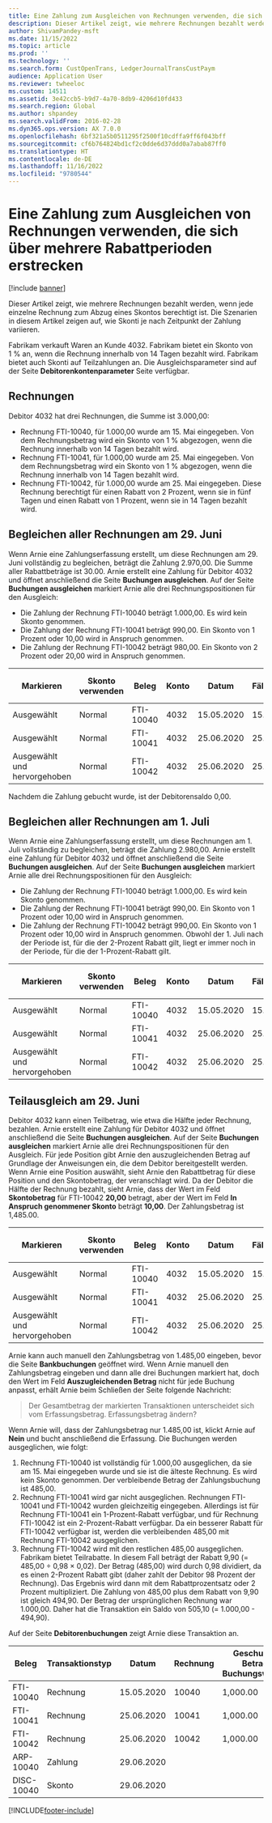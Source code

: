 ```yaml
---
title: Eine Zahlung zum Ausgleichen von Rechnungen verwenden, die sich über mehrere Rabattperioden erstrecken
description: Dieser Artikel zeigt, wie mehrere Rechnungen bezahlt werden, wenn jede einzelne Rechnung zum Abzug eines Skontos berechtigt ist. Die Szenarien in diesem Artikel zeigen auf, wie Skonti je nach Zeitpunkt der Zahlung variieren.
author: ShivamPandey-msft
ms.date: 11/15/2022
ms.topic: article
ms.prod: ''
ms.technology: ''
ms.search.form: CustOpenTrans, LedgerJournalTransCustPaym
audience: Application User
ms.reviewer: twheeloc
ms.custom: 14511
ms.assetid: 3e42ccb5-b9d7-4a70-8db9-4206d10fd433
ms.search.region: Global
ms.author: shpandey
ms.search.validFrom: 2016-02-28
ms.dyn365.ops.version: AX 7.0.0
ms.openlocfilehash: 6bf321a5b0511295f2500f10cdffa9ff6f043bff
ms.sourcegitcommit: cf6b764824bd1cf2c0dde6d37ddd0a7abab87ff0
ms.translationtype: HT
ms.contentlocale: de-DE
ms.lasthandoff: 11/16/2022
ms.locfileid: "9780544"
---
```

# <a name="use-one-payment-to-settle-invoices-that-span-multiple-discount-periods"></a>Eine Zahlung zum Ausgleichen von Rechnungen verwenden, die sich über mehrere Rabattperioden erstrecken

[!include [banner](../includes/banner.md)]

Dieser Artikel zeigt, wie mehrere Rechnungen bezahlt werden, wenn jede einzelne Rechnung zum Abzug eines Skontos berechtigt ist. Die Szenarien in diesem Artikel zeigen auf, wie Skonti je nach Zeitpunkt der Zahlung variieren.

Fabrikam verkauft Waren an Kunde 4032. Fabrikam bietet ein Skonto von 1 % an, wenn die Rechnung innerhalb von 14 Tagen bezahlt wird. Fabrikam bietet auch Skonti auf Teilzahlungen an. Die Ausgleichsparameter sind auf der Seite **Debitorenkontenparameter** Seite verfügbar.

## <a name="invoices"></a>Rechnungen
Debitor 4032 hat drei Rechnungen, die Summe ist 3.000,00:

-   Rechnung FTI-10040, für 1.000,00 wurde am 15. Mai eingegeben. Von dem Rechnungsbetrag wird ein Skonto von 1 % abgezogen, wenn die Rechnung innerhalb von 14 Tagen bezahlt wird.
-   Rechnung FTI-10041, für 1.000,00 wurde am 25. Mai eingegeben. Von dem Rechnungsbetrag wird ein Skonto von 1 % abgezogen, wenn die Rechnung innerhalb von 14 Tagen bezahlt wird.
-   Rechnung FTI-10042, für 1.000,00 wurde am 25. Mai eingegeben. Diese Rechnung berechtigt für einen Rabatt von 2 Prozent, wenn sie in fünf Tagen und einen Rabatt von 1 Prozent, wenn sie in 14 Tagen bezahlt wird.

## <a name="settle-all-invoices-on-june-29"></a>Begleichen aller Rechnungen am 29. Juni
Wenn Arnie eine Zahlungserfassung erstellt, um diese Rechnungen am 29. Juni vollständig zu begleichen, beträgt die Zahlung 2.970,00. Die Summe aller Rabattbeträge ist 30.00. Arnie erstellt eine Zahlung für Debitor 4032 und öffnet anschließend die Seite **Buchungen ausgleichen**. Auf der Seite **Buchungen ausgleichen** markiert Arnie alle drei Rechnungspositionen für den Ausgleich:

-   Die Zahlung der Rechnung FTI-10040 beträgt 1.000,00. Es wird kein Skonto genommen.
-   Die Zahlung der Rechnung FTI-10041 beträgt 990,00. Ein Skonto von 1 Prozent oder 10,00 wird in Anspruch genommen.
-   Die Zahlung der Rechnung FTI-10042 beträgt 980,00. Ein Skonto von 2 Prozent oder 20,00 wird in Anspruch genommen.

| Markieren | Skonto verwenden | Beleg   | Konto | Datum   | Fälligkeitsdatum  | Rechnung | Geschuldeter Betrag in Buchungswährung | Gutschriftsbetrag in Buchungswährung | Währung | Auszugleichender Betrag |
|------|----------|-----------|---------|-----------|-----------|---------|---------------------|---------------------|----------|------------------|
| Ausgewählt     | Normal      | FTI-10040 | 4032    | 15.05.2020 | 15.06.2020 | 10040   | 1,000.00  |                    | USD      | 1,000.00         |
| Ausgewählt     | Normal      | FTI-10041 | 4032    | 25.06.2020 | 25.07.2020 | 10041   | 1,000.00  |                    | USD      | 990.00           |
| Ausgewählt und hervorgehoben | Normal      | FTI-10042 | 4032    | 25.06.2020 | 25.07.2020 | 10042   | 1,000.00    |              | USD      | 980.00           |

Nachdem die Zahlung gebucht wurde, ist der Debitorensaldo 0,00.

## <a name="settle-all-invoices-on-july-1"></a>Begleichen aller Rechnungen am 1. Juli
Wenn Arnie eine Zahlungserfassung erstellt, um diese Rechnungen am 1. Juli vollständig zu begleichen, beträgt die Zahlung 2.980,00. Arnie erstellt eine Zahlung für Debitor 4032 und öffnet anschließend die Seite **Buchungen ausgleichen**. Auf der Seite **Buchungen ausgleichen** markiert Arnie alle drei Rechnungspositionen für den Ausgleich:

-   Die Zahlung der Rechnung FTI-10040 beträgt 1.000,00. Es wird kein Skonto genommen.
-   Die Zahlung der Rechnung FTI-10041 beträgt 990,00. Ein Skonto von 1 Prozent oder 10,00 wird in Anspruch genommen.
-   Die Zahlung der Rechnung FTI-10042 beträgt 990,00. Ein Skonto von 1 Prozent oder 10,00 wird in Anspruch genommen. Obwohl der 1. Juli nach der Periode ist, für die der 2-Prozent Rabatt gilt, liegt er immer noch in der Periode, für die der 1-Prozent-Rabatt gilt.

| Markieren                     | Skonto verwenden | Beleg   | Konto | Datum      | Fälligkeitsdatum  | Rechnung | Geschuldeter Betrag in Buchungswährung | Gutschriftsbetrag in Buchungswährung | Währung | Auszugleichender Betrag |
|----------|---------|-----------|---------|-----------|-----------|---------|--------------------|------------------|----------|------------------|
| Ausgewählt         | Normal            | FTI-10040 | 4032    | 15.05.2020 | 15.06.2020 | 10040   | 1,000.00         |                | USD      | 1,000.00         |
| Ausgewählt                 | Normal            | FTI-10041 | 4032    | 25.06.2020 | 25.07.2020 | 10041   | 1,000.00  |               | USD      | 990.00           |
| Ausgewählt und hervorgehoben | Normal            | FTI-10042 | 4032    | 25.06.2020 | 25.07.2020 | 10042   | 1,000.00  |             | USD      | 990.00           |

## <a name="partial-settlement-on-june-29"></a>Teilausgleich am 29. Juni
Debitor 4032 kann einen Teilbetrag, wie etwa die Hälfte jeder Rechnung, bezahlen. Arnie erstellt eine Zahlung für Debitor 4032 und öffnet anschließend die Seite **Buchungen ausgleichen**. Auf der Seite **Buchungen ausgleichen** markiert Arnie alle drei Rechnungspositionen für den Ausgleich. Für jede Position gibt Arnie den auszugleichenden Betrag auf Grundlage der Anweisungen ein, die dem Debitor bereitgestellt werden. Wenn Arnie eine Position auswählt, sieht Arnie den Rabattbetrag für diese Position und den Skontobetrag, der veranschlagt wird. Da der Debitor die Hälfte der Rechnung bezahlt, sieht Arnie, dass der Wert im Feld **Skontobetrag** für FTI-10042 **20,00** betragt, aber der Wert im Feld **In Anspruch genommener Skonto** beträgt **10,00**. Der Zahlungsbetrag ist 1,485.00.

| Markieren   | Skonto verwenden | Beleg   | Konto | Datum      | Fälligkeitsdatum  | Rechnung | Geschuldeter Betrag in Buchungswährung | Gutschriftsbetrag in Buchungswährung | Währung | Auszugleichender Betrag |
|-------------|-------------------|-----------|---------|-----------|-----------|---------|-----------|------------------|----------|------------------|
| Ausgewählt   | Normal       | FTI-10040 | 4032    | 15.05.2020 | 15.06.2020 | 10040   | 1,000.00        |               | USD      | 500.00           |
| Ausgewählt                 | Normal            | FTI-10041 | 4032    | 25.06.2020 | 25.07.2020 | 10041   | 1,000.00     |     | USD      | 495,00           |
| Ausgewählt und hervorgehoben | Normal            | FTI-10042 | 4032    | 25.06.2020 | 25.07.2020 | 10042   | 1,000.00     |         | USD      | 490,00           |

Arnie kann auch manuell den Zahlungsbetrag von 1.485,00 eingeben, bevor die Seite **Bankbuchungen** geöffnet wird. Wenn Arnie manuell den Zahlungsbetrag eingeben und dann alle drei Buchungen markiert hat, doch den Wert im Feld **Auszugleichenden Betrag** nicht für jede Buchung anpasst, erhält Arnie beim Schließen der Seite folgende Nachricht:

> Der Gesamtbetrag der markierten Transaktionen unterscheidet sich vom Erfassungsbetrag. Erfassungsbetrag ändern?

Wenn Arnie will, dass der Zahlungsbetrag nur 1.485,00 ist, klickt Arnie auf **Nein** und bucht anschließend die Erfassung. Die Buchungen werden ausgeglichen, wie folgt:

1.  Rechnung FTI-10040 ist vollständig für 1.000,00 ausgeglichen, da sie am 15. Mai eingegeben wurde und sie ist die älteste Rechnung. Es wird kein Skonto genommen. Der verbleibende Betrag der Zahlungsbuchung ist 485,00.
2.  Rechnung FTI-10041 wird gar nicht ausgeglichen. Rechnungen FTI-10041 und FTI-10042 wurden gleichzeitig eingegeben. Allerdings ist für Rechnung FTI-10041 ein 1-Prozent-Rabatt verfügbar, und für Rechnung FTI-10042 ist ein 2-Prozent-Rabatt verfügbar. Da ein besserer Rabatt für FTI-10042 verfügbar ist, werden die verbleibenden 485,00 mit Rechnung FTI-10042 ausgeglichen.
3.  Rechnung FTI-10042 wird mit den restlichen 485,00 ausgeglichen. Fabrikam bietet Teilrabatte. In diesem Fall beträgt der Rabatt 9,90 (= 485,00 ÷ 0,98 × 0,02). Der Betrag (485,00) wird durch 0,98 dividiert, da es einen 2-Prozent Rabatt gibt (daher zahlt der Debitor 98 Prozent der Rechnung). Das Ergebnis wird dann mit dem Rabattprozentsatz oder 2 Prozent multipliziert. Die Zahlung von 485,00 plus dem Rabatt von 9,90 ist gleich 494,90. Der Betrag der ursprünglichen Rechnung war 1.000,00. Daher hat die Transaktion ein Saldo von 505,10 (= 1.000,00 - 494,90).

Auf der Seite **Debitorenbuchungen** zeigt Arnie diese Transaktion an.

| Beleg    | Transaktionstyp | Datum      | Rechnung | Geschuldeter Betrag in Buchungswährung | Gutschriftsbetrag in Buchungswährung | Saldo  | Währung |
|------------|------------------|-----------|---------|--------------------------------------|---------------------------------------|----------|----------|
| FTI-10040  | Rechnung          | 15.05.2020 | 10040   | 1,000.00                             |                                       | 0,00     | USD      |
| FTI-10041  | Rechnung          | 25.06.2020 | 10041   | 1,000.00                             |                                       | 1,000.00 | USD      |
| FTI-10042  | Rechnung          | 25.06.2020 | 10042   | 1,000.00                             |                                       | 505,10   | USD      |
| ARP-10040  | Zahlung          | 29.06.2020 |         |                                      | 1.485,00                              | 0,00     | USD      |
| DISC-10040 | Skonto    | 29.06.2020 |         |                                      | 9,90                                  | 0,00     | USD      |







[!INCLUDE[footer-include](../../includes/footer-banner.md)]
